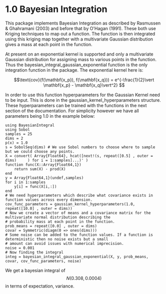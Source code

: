 # 1.0 Bayesian Integration

This package implements Bayesian Integration as described  by Rasmussen \& Ghahramani (2003) and before that by O'Hagan (1991). These both use Kriging techniques to map out a function. The function is then integrated using this kriging map together with a multivariate Gaussian distribution gives a mass at each point in the function.

At present on an exponential kernel is supported and only a multivariate Gaussian distribution for assigning mass to various points in the function. Thus the bayesian\_integral\_gaussian\_exponential function is the only integration function in the package.
The exponential kernel here is:

$$\text{cov}(f(\mathbf{x_p}), f(\mathbf{x_q})) = e^{-\frac{1}{2}\vert \mathbf{x_p} - \mathbf{x_q}\vert^2} $$


In order to use this function hyperparameters for the Gaussian Kernel need to be input. This is done in the gaussian\_kernel\_hyperparameters structure. These hyperparameters can be trained with the functions in the next section of the documentation. For simplicity however we have all parameters being 1.0 in the example below:
```
using BayesianIntegral
using Sobol
samples = 25
dims = 2
p(x) = 1.0
s = SobolSeq(dims) # We use Sobol numbers to choose where to sample but we could choose any points.
X = convert( Array{Float64}, hcat([next!(s, repeat([0.5] , outer = dims)     ) for i = 1:samples]...)' )
function func(X::Array{Float64,1})
    return sum(X) - prod(X)
end
y = Array{Float64,1}(undef,samples)
for i in 1:samples
    y[i] = func(X[i,:])
end
# We need hyperparameters which describe what covariance exists in function values across every dimension.
cov_func_parameters = gaussian_kernel_hyperparameters(1.0, repeat([10.0] , outer = dims))
# Now we create a vector of means and a covariance matrix for the multivariate normal distribution describing the
# probability mass at each point in the function.
prob_means = repeat([0.0] , outer = dims)
covar = Symmetric(diagm(0 => ones(dims)))
# Some noise can be added to the function values. If a function is deterministic then no noise exists but a small
# amount can avoid issues with numerical imprecision.
noise = 0.001
# Now finding the integral
integ = bayesian_integral_gaussian_exponential(X, y, prob_means, covar, cov_func_parameters, noise)
```
We get a bayesian integral of $$N(0.308, 0.0004)$$ in terms of expectation, variance.
